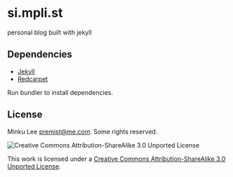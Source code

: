 # si.mpli.st

personal blog built with jekyll


## Dependencies

- [Jekyll](http://jekyllrb.com/)
- [Redcarpet](https://github.com/vmg/redcarpet)

Run bundler to install dependencies.


## License

Minku Lee <premist@me.com>. Some rights reserved. 

![Creative Commons Attribution-ShareAlike 3.0 Unported License](http://i.creativecommons.org/l/by-sa/3.0/88x31.png)

This work is licensed under a [Creative Commons Attribution-ShareAlike 3.0 Unported License](http://creativecommons.org/licenses/by-sa/3.0/deed.en_US).